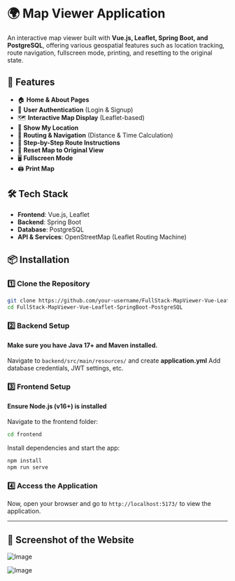 # 🌍 Map Viewer Application

An interactive map viewer built with **Vue.js, Leaflet, Spring Boot, and PostgreSQL**, offering various geospatial features such as location tracking, route navigation, fullscreen mode, printing, and resetting to the original state.

## 🚀 Features

- 🏠 **Home & About Pages**  
- 🔑 **User Authentication** (Login & Signup)  
- 🗺 **Interactive Map Display** (Leaflet-based)  
- 📌 **Show My Location**  
- 📏 **Routing & Navigation** (Distance & Time Calculation)  
- 📜 **Step-by-Step Route Instructions**  
- 🔄 **Reset Map to Original View**  
- 🖥 **Fullscreen Mode**  
- 🖨 **Print Map**  

## 🛠 Tech Stack

- **Frontend**: Vue.js, Leaflet  
- **Backend**: Spring Boot  
- **Database**: PostgreSQL  
- **API & Services**: OpenStreetMap (Leaflet Routing Machine)  

## 📦 Installation

### 1️⃣ Clone the Repository
```sh
git clone https://github.com/your-username/FullStack-MapViewer-Vue-Leaflet-SpringBoot-PostgreSQL.git
cd FullStack-MapViewer-Vue-Leaflet-SpringBoot-PostgreSQL
```
### 2️⃣ Backend Setup  
#### Make sure you have Java 17+ and Maven installed.

Navigate to `backend/src/main/resources/` and create **application.yml** 
Add database credentials, JWT settings, etc.

### 3️⃣ Frontend Setup
#### Ensure Node.js (v16+) is installed
Navigate to the frontend folder:
```sh
cd frontend
```

Install dependencies and start the app:
```sh
npm install
npm run serve
```


### 4️⃣ Access the Application
Now, open your browser and go to `http://localhost:5173/` to view the application.

---
## 📸 Screenshot of the Website

![Image](https://github.com/user-attachments/assets/1f0d6b23-454d-4cb0-8fb3-6456bc9b0acb)

![Image](https://github.com/user-attachments/assets/f2443981-470a-4bdc-8831-e653eacb4fb6)
